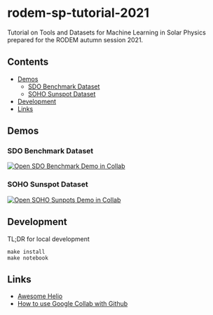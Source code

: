 # rodem-sp-tutorial-2021 <!-- omit in toc -->


Tutorial on Tools and Datasets for Machine Learning in Solar Physics prepared for the RODEM autumn session 2021.

## Contents  <!-- omit in toc -->

- [Demos](#demos)
  - [SDO Benchmark Dataset](#sdo-benchmark-dataset)
  - [SOHO Sunspot Dataset](#soho-sunspot-dataset)
- [Development](#development)
- [Links](#links)

## Demos

### SDO Benchmark Dataset

[![Open SDO Benchmark Demo in Collab](https://colab.research.google.com/assets/colab-badge.svg)](https://colab.research.google.com/github/i4Ds/rodem-sp-tutorial-2021/blob/main/notebooks/SDO_benchmark_dataset.ipynb)


### SOHO Sunspot Dataset

[![Open SOHO Sunpots Demo in Collab](https://colab.research.google.com/assets/colab-badge.svg)](https://github.com/i4Ds/rodem-sp-tutorial-2021/blob/main/notebooks/SOHO_sunspots_dataset.ipynb)


## Development

TL;DR for local development

```
make install
make notebook
```

## Links

- [Awesome Helio](https://github.com/i4Ds/awesome-helio)
- [How to use Google Collab with Github](https://colab.research.google.com/github/googlecolab/colabtools/blob/master/notebooks/colab-github-demo.ipynb)